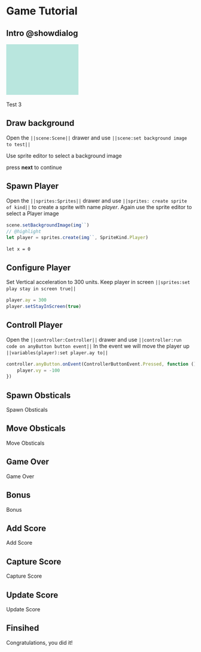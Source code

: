 # Game Tutorial

## Intro @showdialog

![test image](https://raw.githubusercontent.com/IceOPede/test-arcade-tutorial/master/docs/static/tutorials/img.png)

Test 3

## Draw background

Open the ``||scene:Scene||`` drawer and use ``||scene:set background image to test||``

Use sprite editor to select a background image

press **next** to continue

## Spawn Player

Open the ``||sprites:Sprites||`` drawer and use ``||sprites: create sprite of kind||`` to create a sprite with name *player*.
Again use the sprite editor to select a Player image

```typescript
scene.setBackgroundImage(img``)
// @highlight
let player = sprites.create(img``, SpriteKind.Player)
```

```ghost
let x = 0
```

## Configure Player

Set Vertical acceleration to 300 units.
Keep player in screen ``||sprites:set play stay in screen true||``

```typescript
player.ay = 300
player.setStayInScreen(true)
```

## Controll Player

Open the ``||controller:Controller||`` drawer and use ``||controller:run code on anyButton button event||``
In the event we will move the player up ``||variables(player):set player.ay to||``

```typescript
controller.anyButton.onEvent(ControllerButtonEvent.Pressed, function () {
    player.vy = -100
})
```

## Spawn Obsticals

Spawn Obsticals

## Move Obsticals

Move Obsticals

## Game Over

Game Over

## Bonus

Bonus

## Add Score

Add Score

## Capture Score

Capture Score

## Update Score

Update Score

## Finsihed

Congratulations, you did it!
    